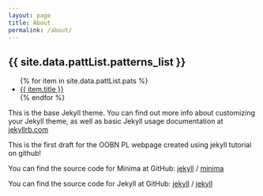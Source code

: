 ```yaml
---
layout: page
title: About
permalink: /about/
---
```


<h2>{{ site.data.pattList.patterns_list }}</h2>
<ul>
    {% for item in site.data.pattList.pats %}
        <li><a href="{{ item.url }}">{{ item.title }}</a></li>
    {% endfor %}
</ul>

This is the base Jekyll theme. You can find out more info about customizing your Jekyll theme, as well as basic Jekyll usage documentation at [jekyllrb.com](https://jekyllrb.com/)

This is the first draft for the OOBN PL webpage created using jekyll tutorial on github!

You can find the source code for Minima at GitHub:
[jekyll][jekyll-organization] /
[minima](https://github.com/jekyll/minima)

You can find the source code for Jekyll at GitHub:
[jekyll][jekyll-organization] /
[jekyll](https://github.com/jekyll/jekyll)

[jekyll-organization]: https://github.com/jekyll

